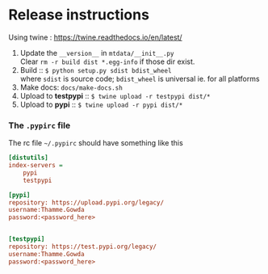 # Release instructions 

Using twine : https://twine.readthedocs.io/en/latest/ 

1. Update the `__version__` in `mtdata/__init__.py`  
   Clear `rm -r build dist *.egg-info`   if those dir exist.
2. Build :: `$ python setup.py sdist bdist_wheel`   
   where `sdist` is source code; `bdist_wheel` is universal ie. for all platforms
3.  Make docs: `docs/make-docs.sh`
4. Upload to **testpypi** ::  `$ twine upload -r testpypi dist/*`
5. Upload to **pypi** ::  `$ twine upload -r pypi dist/*`


### The `.pypirc` file

The rc file `~/.pypirc` should have something like this 
```ini
[distutils]
index-servers =
    pypi
    testpypi

[pypi]
repository: https://upload.pypi.org/legacy/
username:Thamme.Gowda
password:<password_here>


[testpypi]
repository: https://test.pypi.org/legacy/
username:Thamme.Gowda
password:<password_here>
```